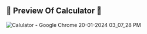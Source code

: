 <h2> 🔰 Preview Of Calculator 🔰 </h2>

![Calulator - Google Chrome 20-01-2024 03_07_28 PM](https://github.com/JYOT001/Codesoft_task/assets/104615289/bd07d18e-527d-423a-aa63-3d2072929fc4)
